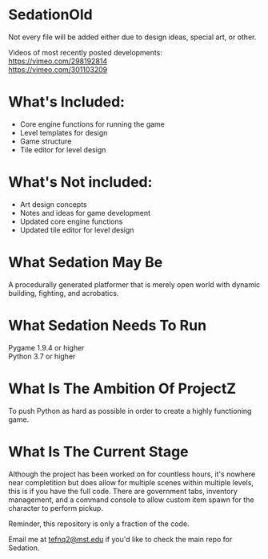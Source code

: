 # SedationOld
Not every file will be added either due to design ideas, special art, or other.  

Videos of most recently posted developments:  
https://vimeo.com/298192814  
https://vimeo.com/301103209  
# What's Included:
- Core engine functions for running the game  
- Level templates for design  
- Game structure  
- Tile editor for level design  
# What's Not included:
- Art design concepts  
- Notes and ideas for game development  
- Updated core engine functions  
- Updated tile editor for level design  
# What Sedation May Be
A procedurally generated platformer that is merely open world with dynamic building, fighting, and acrobatics.
# What Sedation Needs To Run
Pygame 1.9.4 or higher  
Python 3.7 or higher
# What Is The Ambition Of ProjectZ 
To push Python as hard as possible in order to create a highly functioning game.
# What Is The Current Stage
Although the project has been worked on for countless hours, it's nowhere near completition but does allow for multiple scenes within multiple levels, this is if you have the full code. There are government tabs, inventory management, and a command console to allow custom item spawn for the character to perform pickup.

Reminder, this repository is only a fraction of the code.

Email me at tefnq2@mst.edu if you'd like to check the main repo for Sedation.
